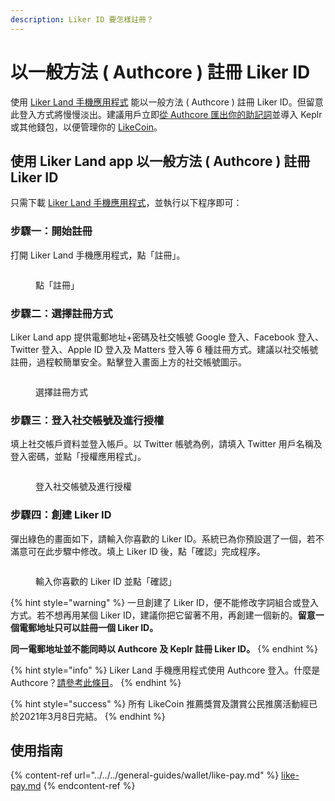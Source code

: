 ```yaml
---
description: Liker ID 要怎樣註冊？
---
```


# 以一般方法 ( Authcore ) 註冊 Liker ID

使用 [Liker Land 手機應用程式](https://liker.land/getapp) 能以一般方法 ( Authcore ) 註冊 Liker ID。但留意此登入方式將慢慢淡出。建議用戶立即[從 Authcore 匯出你的助記詞](../export-seed-words.md)並導入 Keplr 或其他錢包，以便管理你的 [LikeCoin](https://like.co/)。

## 使用 Liker Land app 以一般方法 ( Authcore ) 註冊 Liker ID

只需下載 [Liker Land 手機應用程式](../../liker-land/download.md)，並執行以下程序即可：

### 步驟一：開始註冊 <a href="#id-1" id="id-1"></a>

打開 Liker Land 手機應用程式，點「註冊」。

<figure><img src="../../../.gitbook/assets/signup 01.png" alt=""><figcaption><p>點「註冊」</p></figcaption></figure>

### 步驟二：選擇註冊方式

Liker Land app 提供電郵地址+密碼及社交帳號 Google 登入、Facebook 登入、Twitter 登入、Apple ID 登入及 Matters 登入等 6 種註冊方式。建議以社交帳號註冊，過程較簡單安全。點擊登入畫面上方的社交帳號圖示。

<figure><img src="../../../.gitbook/assets/signup 02.png" alt=""><figcaption><p>選擇註冊方式</p></figcaption></figure>

### 步驟三：登入社交帳號及進行授權

填上社交帳戶資料並登入帳戶。以 Twitter 帳號為例，請填入 Twitter 用戶名稱及登入密碼，並點「授權應用程式」。

<figure><img src="../../../.gitbook/assets/signup 03.png" alt=""><figcaption><p>登入社交帳號及進行授權</p></figcaption></figure>

### 步驟四：創建 Liker ID

彈出綠色的畫面如下，請輸入你喜歡的 Liker ID。系統已為你預設選了一個，若不滿意可在此步驟中修改。填上 Liker ID 後，點「確認」完成程序。

<figure><img src="../../../.gitbook/assets/signup 04.png" alt=""><figcaption><p>輸入你喜歡的 Liker ID 並點「確認」</p></figcaption></figure>

{% hint style="warning" %}
一旦創建了 Liker ID，便不能修改字詞組合或登入方式。若不想再用某個 Liker ID，建議你把它留著不用，再創建一個新的。**留意一個電郵地址只可以註冊一個 Liker ID。**

**同一電郵地址並不能同時以 Authcore 及 Keplr 註冊 Liker ID。**
{% endhint %}

{% hint style="info" %}
Liker Land 手機應用程式使用 Authcore 登入。什麼是 Authcore？[請參考此條目](what-is-authcore.md)。
{% endhint %}

{% hint style="success" %}
所有 LikeCoin 推薦獎賞及讚賞公民推廣活動經已於2021年3月8日完結。
{% endhint %}

## 使用指南

{% content-ref url="../../../general-guides/wallet/like-pay.md" %}
[like-pay.md](../../../general-guides/wallet/like-pay.md)
{% endcontent-ref %}
